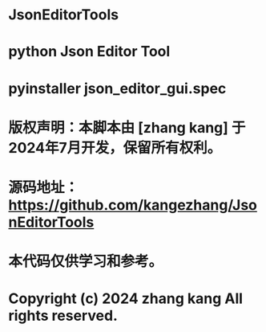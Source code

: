 # JsonEditorTools
# python Json Editor Tool
# pyinstaller json_editor_gui.spec
# 版权声明：本脚本由 [zhang kang] 于 2024年7月开发，保留所有权利。
# 源码地址：https://github.com/kangezhang/JsonEditorTools
# 本代码仅供学习和参考。
# Copyright (c) 2024 zhang kang All rights reserved.
